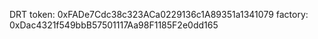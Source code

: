 DRT token: 0xFADe7Cdc38c323ACa0229136c1A89351a1341079
factory: 0xDac4321f549bbB57501117Aa98F1185F2e0dd165
